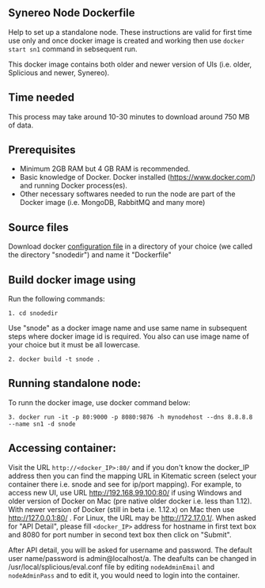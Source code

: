 
## Synereo Node Dockerfile

Help to set up a standalone node. These instructions are valid for first time use only and once docker image is created and working then use `docker start sn1` command in sebsequent run. 

This docker image contains both older and newer version of UIs (i.e. older, Splicious and newer, Synereo).

## Time needed

This process may take around 10-30 minutes to download around 750 MB of data. 

## Prerequisites
 * Minimum 2GB RAM but 4 GB RAM is recommended.
 * Basic knowledge of Docker. Docker installed (https://www.docker.com/) and running Docker process(es). 
 * Other necessary softwares needed to run the node are part of the Docker image (i.e. MongoDB, RabbitMQ and many more)

## Source files
Download docker [configuration file](https://raw.githubusercontent.com/synereo/dockernode/single/Dockerfile) in a directory of your choice (we called the directory "snodedir") and name it "Dockerfile"

## Build docker image using 
Run the following commands:

    1. cd snodedir

Use "snode" as a docker image name and use same name in subsequent steps where docker image id is required. You also can use image name of your choice but it must be all lowercase.

    2. docker build -t snode . 

## Running standalone node:
To runn the docker image, use docker command below: 

    3. docker run -it -p 80:9000 -p 8080:9876 -h mynodehost --dns 8.8.8.8 --name sn1 -d snode 
  
## Accessing container:

Visit the URL `http://<docker_IP>:80/` and if you don't know the docker_IP address then you can find the mapping URL in Kitematic screen (select your container there i.e. snode and see for ip/port mapping). For example, to access new UI, use URL http://192.168.99.100:80/ if using Windows and older version of Docker on Mac (pre native older docker i.e. less than 1.12). With newer version of Docker (still in beta i.e. 1.12.x) on Mac then use http://127.0.0.1:80/ . For Linux, the URL may be http://172.17.0.1/. When asked for "API Detail", please fill `<docker_IP>` address for hostname in first text box and 8080 for port number in second text box then click on "Submit". 

After API detail, you will be asked for username and password. The default user name/password is admin@localhost/a. The deafults can be changed in /usr/local/splicious/eval.conf file by editing `nodeAdminEmail` and `nodeAdminPass` and to edit it, you would need to login into the container.
